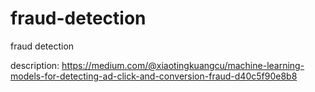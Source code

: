 # fraud-detection
fraud detection

description: https://medium.com/@xiaotingkuangcu/machine-learning-models-for-detecting-ad-click-and-conversion-fraud-d40c5f90e8b8
